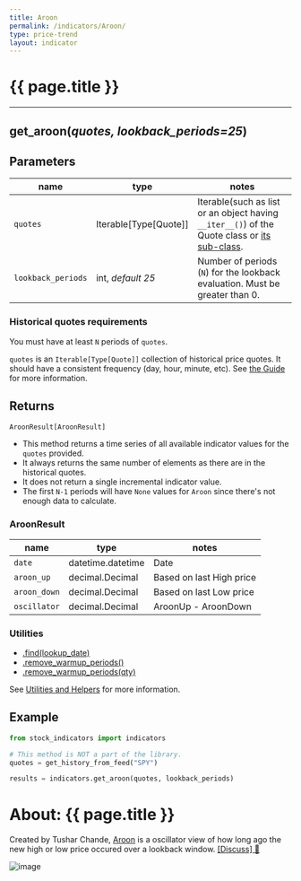 ```yaml
---
title: Aroon
permalink: /indicators/Aroon/
type: price-trend
layout: indicator
---
```


# {{ page.title }}
<hr>

## **get_aroon**(*quotes, lookback_periods=25*)

## Parameters

| name | type | notes
| -- | -- | --
| `quotes` | Iterable[Type[Quote]] | Iterable(such as list or an object having `__iter__()`) of the Quote class or [its sub-class]({{site.baseurl}}/guide/#using-custom-quote-classes).
| `lookback_periods` | int, *default 25* | Number of periods (`N`) for the lookback evaluation.  Must be greater than 0.

<!-- 
## Usage
```python
from stock_indicators import indicators

results = indicators.get_aroon(quotes, lookback_periods)
``` -->


### Historical quotes requirements

You must have at least `N` periods of `quotes`.

`quotes` is an `Iterable[Type[Quote]]` collection of historical price quotes.  It should have a consistent frequency (day, hour, minute, etc).  See [the Guide]({{site.baseurl}}/guide/#historical-quotes) for more information.

## Returns

```python
AroonResult[AroonResult]
```

- This method returns a time series of all available indicator values for the `quotes` provided.
- It always returns the same number of elements as there are in the historical quotes.
- It does not return a single incremental indicator value.
- The first `N-1` periods will have `None` values for `Aroon` since there's not enough data to calculate.

### AroonResult

| name | type | notes
| -- |-- |--
| `date` | datetime.datetime | Date
| `aroon_up` | decimal.Decimal | Based on last High price
| `aroon_down` | decimal.Decimal | Based on last Low price
| `oscillator` | decimal.Decimal | AroonUp - AroonDown

### Utilities

- [.find(lookup_date)]({{site.baseurl}}/utilities#find-indicator-result-by-date)
- [.remove_warmup_periods()]({{site.baseurl}}/utilities#remove-warmup-periods)
- [.remove_warmup_periods(qty)]({{site.baseurl}}/utilities#remove-warmup-periods)

See [Utilities and Helpers]({{site.baseurl}}/utilities#utilities-for-indicator-results) for more information.

## Example

```python
from stock_indicators import indicators

# This method is NOT a part of the library.
quotes = get_history_from_feed("SPY")

results = indicators.get_aroon(quotes, lookback_periods)
```

# About: {{ page.title }}

Created by Tushar Chande, [Aroon](https://school.stockcharts.com/doku.php?id=technical_indicators:aroon) is a oscillator view of how long ago the new high or low price occured over a lookback window.
[[Discuss] :speech_balloon:]({{site.github.repository_url}}/discussions/266 "Community discussion about this indicator")

![image]({{site.baseurl}}/assets/charts/Aroon.png)
